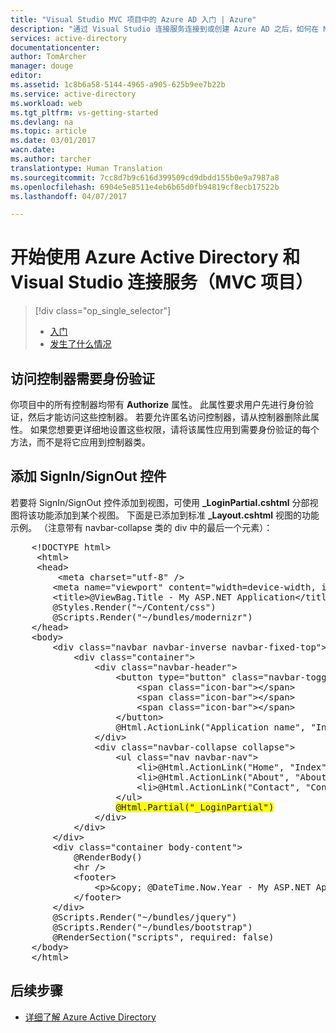 ```yaml
---
title: "Visual Studio MVC 项目中的 Azure AD 入门 | Azure"
description: "通过 Visual Studio 连接服务连接到或创建 Azure AD 之后，如何在 MVC 项目中开始使用 Azure Active Directory"
services: active-directory
documentationcenter: 
author: TomArcher
manager: douge
editor: 
ms.assetid: 1c8b6a58-5144-4965-a905-625b9ee7b22b
ms.service: active-directory
ms.workload: web
ms.tgt_pltfrm: vs-getting-started
ms.devlang: na
ms.topic: article
ms.date: 03/01/2017
wacn.date: 
ms.author: tarcher
translationtype: Human Translation
ms.sourcegitcommit: 7cc8d7b9c616d399509cd9dbdd155b0e9a7987a8
ms.openlocfilehash: 6904e5e8511e4eb6b65d0fb94819cf8ecb17522b
ms.lasthandoff: 04/07/2017

---
```


# <a name="getting-started-with-azure-active-directory-and-visual-studio-connected-services-mvc-projects"></a>开始使用 Azure Active Directory 和 Visual Studio 连接服务（MVC 项目）
> [!div class="op_single_selector"]
>- [入门](./vs-active-directory-dotnet-getting-started.md)
>- [发生了什么情况](./vs-active-directory-dotnet-what-happened.md)

## <a name="requiring-authentication-to-access-controllers"></a>访问控制器需要身份验证
你项目中的所有控制器均带有 **Authorize** 属性。 此属性要求用户先进行身份验证，然后才能访问这些控制器。 若要允许匿名访问控制器，请从控制器删除此属性。 如果您想要更详细地设置这些权限，请将该属性应用到需要身份验证的每个方法，而不是将它应用到控制器类。

## <a name="adding-signin--signout-controls"></a>添加 SignIn/SignOut 控件
若要将 SignIn/SignOut 控件添加到视图，可使用 **_LoginPartial.cshtml** 分部视图将该功能添加到某个视图。 下面是已添加到标准 **_Layout.cshtml** 视图的功能示例。 （注意带有 navbar-collapse 类的 div 中的最后一个元素）：

<pre>
    &lt;!DOCTYPE html&gt; 
     &lt;html&gt; 
     &lt;head&gt; 
         &lt;meta charset="utf-8" /&gt; 
        &lt;meta name="viewport" content="width=device-width, initial-scale=1.0"&gt; 
        &lt;title&gt;@ViewBag.Title - My ASP.NET Application&lt;/title&gt; 
        @Styles.Render("~/Content/css") 
        @Scripts.Render("~/bundles/modernizr") 
    &lt;/head&gt; 
    &lt;body&gt; 
        &lt;div class="navbar navbar-inverse navbar-fixed-top"&gt; 
            &lt;div class="container"&gt; 
                &lt;div class="navbar-header"&gt; 
                    &lt;button type="button" class="navbar-toggle" data-toggle="collapse" data-target=".navbar-collapse"&gt; 
                        &lt;span class="icon-bar"&gt;&lt;/span&gt; 
                        &lt;span class="icon-bar"&gt;&lt;/span&gt; 
                        &lt;span class="icon-bar"&gt;&lt;/span&gt; 
                    &lt;/button&gt; 
                    @Html.ActionLink("Application name", "Index", "Home", new { area = "" }, new { @class = "navbar-brand" }) 
                &lt;/div&gt; 
                &lt;div class="navbar-collapse collapse"&gt; 
                    &lt;ul class="nav navbar-nav"&gt; 
                        &lt;li&gt;@Html.ActionLink("Home", "Index", "Home")&lt;/li&gt; 
                        &lt;li&gt;@Html.ActionLink("About", "About", "Home")&lt;/li&gt; 
                        &lt;li&gt;@Html.ActionLink("Contact", "Contact", "Home")&lt;/li&gt; 
                    &lt;/ul&gt; 
                    <span style="background-color:yellow">@Html.Partial("_LoginPartial")</span> 
                &lt;/div&gt; 
            &lt;/div&gt; 
        &lt;/div&gt; 
        &lt;div class="container body-content"&gt; 
            @RenderBody() 
            &lt;hr /&gt; 
            &lt;footer&gt; 
                &lt;p&gt;&amp;copy; @DateTime.Now.Year - My ASP.NET Application&lt;/p&gt; 
            &lt;/footer&gt; 
        &lt;/div&gt; 
        @Scripts.Render("~/bundles/jquery") 
        @Scripts.Render("~/bundles/bootstrap") 
        @RenderSection("scripts", required: false) 
    &lt;/body&gt; 
    &lt;/html&gt;
</pre>

## <a name="next-steps"></a>后续步骤
- [详细了解 Azure Active Directory](https://www.azure.cn/home/features/identity/)
